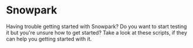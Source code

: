 # Snowpark
Having trouble getting started with Snowpark? Do you want to start testing it but you're unsure how to get started? Take a look at these scripts, if they can help you getting started with it.
